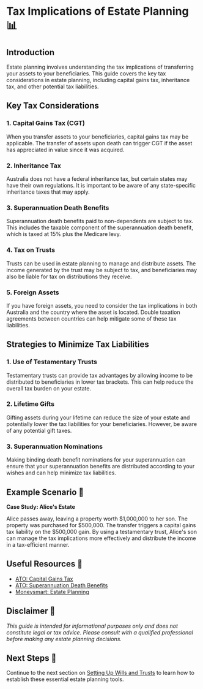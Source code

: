 # Tax Implications of Estate Planning 📊

## Introduction

Estate planning involves understanding the tax implications of transferring your assets to your beneficiaries. This guide covers the key tax considerations in estate planning, including capital gains tax, inheritance tax, and other potential tax liabilities.

## Key Tax Considerations

### 1. Capital Gains Tax (CGT)

When you transfer assets to your beneficiaries, capital gains tax may be applicable. The transfer of assets upon death can trigger CGT if the asset has appreciated in value since it was acquired.

### 2. Inheritance Tax

Australia does not have a federal inheritance tax, but certain states may have their own regulations. It is important to be aware of any state-specific inheritance taxes that may apply.

### 3. Superannuation Death Benefits

Superannuation death benefits paid to non-dependents are subject to tax. This includes the taxable component of the superannuation death benefit, which is taxed at 15% plus the Medicare levy.

### 4. Tax on Trusts

Trusts can be used in estate planning to manage and distribute assets. The income generated by the trust may be subject to tax, and beneficiaries may also be liable for tax on distributions they receive.

### 5. Foreign Assets

If you have foreign assets, you need to consider the tax implications in both Australia and the country where the asset is located. Double taxation agreements between countries can help mitigate some of these tax liabilities.

## Strategies to Minimize Tax Liabilities

### 1. Use of Testamentary Trusts

Testamentary trusts can provide tax advantages by allowing income to be distributed to beneficiaries in lower tax brackets. This can help reduce the overall tax burden on your estate.

### 2. Lifetime Gifts

Gifting assets during your lifetime can reduce the size of your estate and potentially lower the tax liabilities for your beneficiaries. However, be aware of any potential gift taxes.

### 3. Superannuation Nominations

Making binding death benefit nominations for your superannuation can ensure that your superannuation benefits are distributed according to your wishes and can help minimize tax liabilities.

## Example Scenario 📘

**Case Study: Alice's Estate**

Alice passes away, leaving a property worth $1,000,000 to her son. The property was purchased for $500,000. The transfer triggers a capital gains tax liability on the $500,000 gain. By using a testamentary trust, Alice's son can manage the tax implications more effectively and distribute the income in a tax-efficient manner.

## Useful Resources 🔗

- [ATO: Capital Gains Tax](https://www.ato.gov.au/general/capital-gains-tax/)
- [ATO: Superannuation Death Benefits](https://www.ato.gov.au/individuals/super/in-detail/withdrawing-and-paying-tax/super-death-benefits/)
- [Moneysmart: Estate Planning](https://moneysmart.gov.au/wills-and-estate-planning)

## Disclaimer 🚨

*This guide is intended for informational purposes only and does not constitute legal or tax advice. Please consult with a qualified professional before making any estate planning decisions.*

## Next Steps 🚀

Continue to the next section on [Setting Up Wills and Trusts](wills-and-trusts.md) to learn how to establish these essential estate planning tools.
